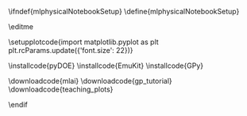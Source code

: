 \ifndef{mlphysicalNotebookSetup}
\define{mlphysicalNotebookSetup}

\editme


\setupplotcode{import matplotlib.pyplot as plt
plt.rcParams.update({'font.size': 22})}
<!--setupplotcode{import seaborn as sns
sns.set_style('darkgrid')
sns.set_context('paper')
sns.set_palette('colorblind')}-->


\installcode{pyDOE}
\installcode{EmuKit}
\installcode{GPy}

\downloadcode{mlai}
\downloadcode{gp_tutorial}
\downloadcode{teaching_plots}

\endif
